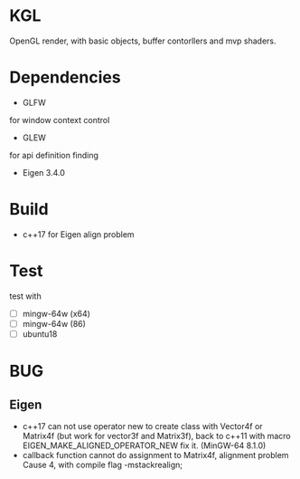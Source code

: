 # KGL

OpenGL  render, with basic objects, buffer contorllers and mvp shaders.

# Dependencies

- GLFW

for window context control

- GLEW

for api definition finding

- Eigen 3.4.0

# Build

- c++17 for Eigen align problem

# Test
test with
- [ ] mingw-64w (x64)
- [ ] mingw-64w (86)
- [ ] ubuntu18

# BUG

## Eigen
- c++17 can not use operator new to create class with Vector4f or Matrix4f (but work for vector3f and Matrix3f), back to c++11 with macro EIGEN_MAKE_ALIGNED_OPERATOR_NEW fix it. (MinGW-64 8.1.0)
- callback function cannot do assignment to Matrix4f, alignment problem Cause 4, with compile flag -mstackrealign;  